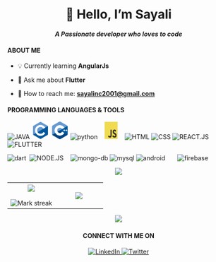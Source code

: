 <h1 align="center">👋 Hello, I’m Sayali </h1>

<p align="center" >
  <b><i>A Passionate developer who loves to code</i></b>
</p>

#### ABOUT ME

- 💡 Currently learning **AngularJs**

- 💬 Ask me about **Flutter** 
 
- 📧 How to reach me: **sayalinc2001@gmail.com**


#### PROGRAMMING LANGUAGES & TOOLS
<p>
  <img src="https://cdn.freebiesupply.com/logos/large/2x/java-logo-png-transparent.png" alt="JAVA" style="width:40px; height:40px"; target='_blank'>
  <img src="https://raw.githubusercontent.com/devicons/devicon/master/icons/c/c-original.svg" alt="C-programming" style="width:40px; height:40px"; target='_blank'>
  <img src="https://raw.githubusercontent.com/devicons/devicon/master/icons/cplusplus/cplusplus-original.svg" alt="cpp" style="width:40px; height:40px";>
  <img src="https://cdn.worldvectorlogo.com/logos/python-5.svg" alt="python" style="width:40px; height:40px";>&nbsp;&nbsp;&nbsp;
  <img src="https://raw.githubusercontent.com/devicons/devicon/master/icons/javascript/javascript-original.svg" alt="JAVASCRIPT" style="width:30px; height:40px";>&nbsp;&nbsp;&nbsp;
  <img src="https://cdn.pixabay.com/photo/2017/08/05/11/16/logo-2582748_1280.png" alt="HTML" style="width:40px; height:40px";>
  <img src="https://cdn.freebiesupply.com/logos/large/2x/css3-logo-png-transparent.png" alt="CSS" style="width:60px; height:40px";>
  <img src="https://cdn4.iconfinder.com/data/icons/logos-3/600/React.js_logo-512.png" alt="REACT.JS" style="width:40px; height:40px";>&nbsp;&nbsp;
  <img src="https://img.icons8.com/?size=1x&id=7I3BjCqe9rjG&format=png" alt="FLUTTER" style="width:40px; height:40px";>&nbsp;&nbsp;
</p>
<p>
  <img src="https://img.icons8.com/?size=1x&id=7AFcZ2zirX6Y&format=png" alt="dart" style="width:40px; height:40px";>&nbsp;
  <img src="https://www.techwell.com/sites/default/files/stories/images/cropped_teasers/Beth%20Romanik/2019/node-js-tutorial.png" alt="NODE.JS" style="width:40px; height:40px";>&nbsp;&nbsp;&nbsp;
  <img src="https://cdn.worldvectorlogo.com/logos/mongodb-icon-1.svg" alt="mongo-db" style="width:40px; height:40px";>
  <img src="https://www.svgrepo.com/show/303251/mysql-logo.svg" alt="mysql" style="width:40px; height:40px";>
  <img src="https://cdn.worldvectorlogo.com/logos/android.svg" alt="android" style="width:40px; height:40px";>&nbsp;&nbsp;&nbsp;&nbsp;&nbsp;&nbsp;
  <img src="https://cdn.worldvectorlogo.com/logos/firebase-1.svg" alt="firebase" style="width:40px; height:40px";>
 
</p>

<p  align="center">
  <img src="https://user-images.githubusercontent.com/73097560/115834477-dbab4500-a447-11eb-908a-139a6edaec5c.gif"> 
</p>

<p  align="center">
  <table border="0" align="center">
    <tr border="0">
      <td width="50%" align="center">
        <img  align="center"  src="https://github-readme-stats.vercel.app/api/?username=Sayali-Chaudhari28&count_private=true&theme=tokyonight&showicons=true" />
        <br></br>
        <img  title="🔥 Get streak stats for your profile at git.io/streak-stats" alt="Mark streak" src="https://github-readme-streak-stats.herokuapp.com/?user=Sayali-Chaudhari28&theme=tokyonight" />
      </td>
      <td width="50%" align="center">
        <img  align="center"  src="https://github-readme-stats.vercel.app/api/top-langs/?username=Sayali-Chaudhari28&theme=tokyonight"/>
      </td>
    </tr>
  </table>

<p  align="center">
  <img src="https://user-images.githubusercontent.com/73097560/115834477-dbab4500-a447-11eb-908a-139a6edaec5c.gif"> 
</p>

<p align="center">
  <div align="center">
    <h4><b>CONNECT WITH ME ON</b></h4>
    <a href="https://www.linkedin.com/in/snc28/" target="blank">
      <img src="https://cdn.icon-icons.com/icons2/2201/PNG/512/linkedin_logo_square_icon_134016.png" alt="LinkedIn" style="width:42px;height:42px";>
    </a>
    <a href="https://twitter.com/SayaliC03632508" target="blank">
      <img src="https://www.shareicon.net/data/2017/06/28/888030_logo_512x512.png" alt="Twitter" style="width:42px;height:42px";>
    </a>
  </div>
</p>
<!---
Sayalinc28/Sayalinc28 is a ✨ special ✨ repository because its `README.md` (this file) appears on your GitHub profile.
You can click the Preview link to take a look at your changes.
--->
